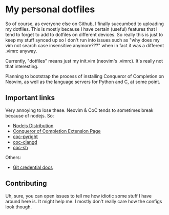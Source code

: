 # My personal dotfiles
So of course, as everyone else on Github, I finally succumbed to uploading my dotfiles. This is mostly because I have certain (useful) features that I tend to forget to add to dotfiles on different devices. So really this is just to keep my stuff synced up so I don't run into issues such as "why does my vim not search case insensitive anymore???" when in fact it was a different .vimrc anyway.

Currently, "dotfiles" means just my init.vim (neovim's .vimrc). It's really not that interesting.

Planning to bootstrap the process of installing Conqueror of Completion on Neovim, as well as the language servers for Python and C, at some point.

## Important links
Very annoying to lose these. Neovim & CoC tends to sometimes break because of nodejs. So:

- [Nodejs Distribution](https://github.com/nodesource/distributions#debinstall)
- [Conqueror of Completion Extension Page](https://github.com/neoclide/coc.nvim/wiki/Using-coc-extensions)
- [coc-pyright](https://github.com/fannheyward/coc-pyright)
- [coc-clangd](https://github.com/clangd/coc-clangd)
- [coc-sh](https://github.com/josa42/coc-sh)

Others:
- [Git credential docs](https://git-scm.com/docs/gitcredentials)


## Contributing
Uh, sure, you can open issues to tell me how idiotic some stuff I have around here is. It might help me. I mostly don't really care how the configs look though.
